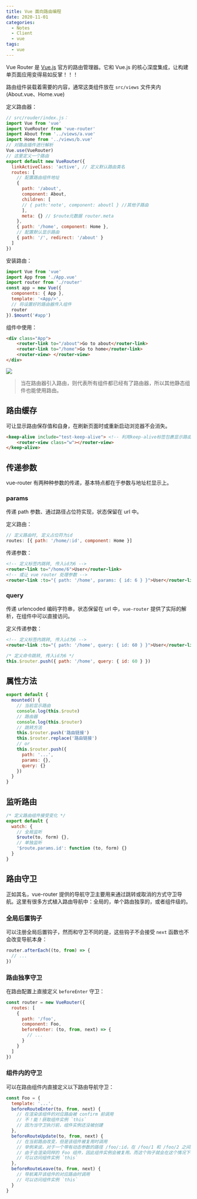 ```yaml
---
title: Vue 面向路由编程
date: 2020-11-01
categories:
  - Notes
  - Client
  - vue
tags: 
  - vue
---
```


Vue Router 是 [Vue.js](http://cn.vuejs.org/) 官方的路由管理器。它和 Vue.js 的核心深度集成，让构建单页面应用变得易如反掌！！！

路由组件装载着需要的内容，通常这类组件放在 `src/views` 文件夹内(About.vue、Home.vue)

<!-- more -->

定义路由器：

~~~js
// src/rouder/index.js：
import Vue from 'vue'
import VueRouter from 'vue-router'
import About from '../views/a.vue'
import Home from '../views/b.vue'
// 对路由插件进行解析
Vue.use(VueRouter)
// 这里定义一个路由
export default new VueRouter({
  linkActiveClass: 'active', // 定义默认路由类名
  routes: [
    // 配置路由组件地址
    {
      path: '/about',
      component: About,
      children: [
      // { path:'note', component: aboutl } //其他子路由
      ],
      meta: {} // $route元数据 router.meta
    },
    { path: '/home', component: Home },
    // 配置默认显示路由
    { path: '/', redirect: '/about' }
  ]
})
~~~

安装路由：

~~~js
import Vue from 'vue'
import App from './App.vue'
import router from './router'
const app = new Vue({
  components: { App },
  template: '<App/>',
  // 将设置好的路由器传入组件
  router
}).$mount('#app')
~~~

组件中使用：

~~~html
<div class="App">
	<router-link to="/about">Go to about</router-link>
	<router-link to="/home">Go to home</router-link>
	<router-view> </router-view>
</div>
~~~

![](https://pic.imgdb.cn/item/62f2174216f2c2beb1637557.jpg)

> 当在路由器引入路由，则代表所有组件都已经有了路由器，所以其他静态组件也能使用路由。

## 路由缓存

可让显示路由保存值和自身，在刷新页面时或重新启动浏览器不会消失。

~~~html
<keep-alive include="test-keep-alive"> <!-- 利用keep-alive标签包裹显示路由 -->
	<router-view class="w"></router-view>
</keep-alive>
~~~

## 传递参数

vue-router 有两种种参数的传递，基本特点都在于参数与地址栏显示上。

### params

传递 path 参数、通过路径占位符实现，状态保留在 url 中。

定义路由：
```js
// 定义路由时, 定义占位符为id
routes: [{ path: '/home/:id', component: Home }]
```
传递参数：
~~~html
<!-- 定义标签内跳转, 传入id为6 -->
<router-link to="/home/6">User</router-link>
<!-- 或让 vue router 处理参数 -->
<router-link :to="{ path: '/home', params: { id: 6 } }">User</router-link>
~~~

### query

传递 urlencoded 编码字符串，状态保留在 url 中，`vue-router` 提供了实际的解析，在组件中可以直接访问。

定义传递参数：
```html
<!-- 定义标签内跳转, 传入id为6 -->
<router-link :to="{ path: '/home', query: { id: 60 } }">User</router-link>
```
~~~js
/* 定义命令跳转, 传入id为6 */
this.$router.push({ path: '/home', query: { id: 60 } })
~~~

## 属性方法

~~~js
export default {
  mounted() {
    // 当前显示路由
    console.log(this.$route)
    // 路由器
    console.log(this.$router)
    // 跳转方法
    this.$router.push('路由链接')
    this.$router.replace('路由链接')
    // or
    this.$router.push({
      path: '...',
      params: {},
      query: {}
    })
  }
}
~~~

## 监听路由

~~~js
/* 定义路由组件接受变化 */
export default {
  watch: {
    // 全局监听
    $route(to, form) {},
    // 单独监听
    '$route.params.id': function (to, form) {}
  }
}
~~~

## 路由守卫

正如其名，vue-router 提供的导航守卫主要用来通过跳转或取消的方式守卫导航。这里有很多方式植入路由导航中：全局的，单个路由独享的，或者组件级的。

### 全局后置钩子

可以注册全局后置钩子，然而和守卫不同的是，这些钩子不会接受 `next` 函数也不会改变导航本身：

```js
router.afterEach((to, from) => {
  // ...
})
```

### 路由独享守卫

在路由配置上直接定义 `beforeEnter` 守卫：

```js
const router = new VueRouter({
  routes: [
    {
      path: '/foo',
      component: Foo,
      beforeEnter: (to, from, next) => {
        // ...
      }
    }
  ]
})
```

### 组件内的守卫

可以在路由组件内直接定义以下路由导航守卫：

~~~js
const Foo = {
  template: '...',
  beforeRouteEnter(to, from, next) {
    // 在渲染该组件的对应路由被 confirm 前调用
    // 不！能！获取组件实例 `this`
    // 因为当守卫执行前，组件实例还没被创建
  },
  beforeRouteUpdate(to, from, next) {
    // 在当前路由改变，但是该组件被复用时调用
    // 举例来说，对于一个带有动态参数的路径 /foo/:id，在 /foo/1 和 /foo/2 之间跳转的时候，
    // 由于会渲染同样的 Foo 组件，因此组件实例会被复用。而这个钩子就会在这个情况下被调用。
    // 可以访问组件实例 `this`
  },
  beforeRouteLeave(to, from, next) {
    // 导航离开该组件的对应路由时调用
    // 可以访问组件实例 `this`
  }
}
~~~
